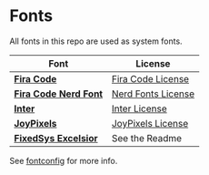 # Fonts

All fonts in this repo are used as system fonts.

| Font                      | License              |
|---------------------------|----------------------|
| **[Fira Code]**           | [Fira Code License]  |
| **[Fira Code Nerd Font]** | [Nerd Fonts License] |
| **[Inter]**               | [Inter License]      |
| **[JoyPixels]**           | [JoyPixels License]  |
| **[FixedSys Excelsior]**  | See the Readme       |

See [fontconfig] for more info.


<!-- Links -->

[Fira Code]: https://github.com/tonsky/FiraCode
[Fira Code License]: https://github.com/tonsky/FiraCode/blob/master/LICENSE

[Fira Code Nerd Font]: https://www.nerdfonts.com/
[Nerd Fonts License]: https://github.com/ryanoasis/nerd-fonts/blob/master/LICENSE

[Inter]: https://github.com/rsms/inter
[Inter License]: https://github.com/rsms/inter/blob/master/LICENSE.txt

[JoyPixels]: https://joypixels.com/
[JoyPixels License]: https://joypixels.com/licenses/free

[FixedSys Excelsior]: https://github.com/kika/fixedsys

[fontconfig]: https://github.com/gmardom/dots/blob/main/fonts/fonts.conf
